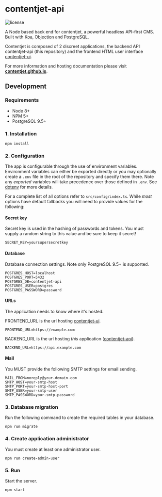 # contentjet-api

![license](https://img.shields.io/github/license/mashape/apistatus.svg?style=flat-square)

A Node based back end for contentjet, a powerful headless API-first CMS. Built with [Koa](http://koajs.com/), [Objection](http://vincit.github.io/objection.js/) and [PostgreSQL](https://www.postgresql.org/).

Contentjet is composed of 2 discreet applications, the backend API contentjet-api (this repository) and the frontend HTML user interface [contentjet-ui](contentjet-ui).

For more information and hosting documentation please visit **[contentjet.github.io](contentjet)**.

## Development

### Requirements

* Node 8+
* NPM 5+
* PostgreSQL 9.5+

### 1. Installation

```
npm install
```

### 2. Configuration

The app is configurable through the use of environment variables. Environment variables can either be exported directly or you may optionally create a `.env` file in the root of the repository and specify them there. Note any _exported_ variables will take precedence over those defined in `.env`. See [dotenv](https://github.com/motdotla/dotenv) for more details.

For a complete list of all options refer to `src/config/index.ts`. While _most_ options have default fallbacks you will need to provide values for the following:

#### Secret key

Secret key is used in the hashing of passwords and tokens. You must supply a random string to this value and be sure to keep it secret!

```
SECRET_KEY=yoursupersecretkey
```

#### Database

Database connection settings. Note only PostgreSQL 9.5+ is supported.

```
POSTGRES_HOST=localhost
POSTGRES_PORT=5432
POSTGRES_DB=contentjet-api
POSTGRES_USER=postgres
POSTGRES_PASSWORD=password
```

#### URLs

The application needs to know where it's hosted.

FRONTEND_URL is the url hosting [contentjet-ui][contentjet-ui].

```
FRONTEND_URL=https://example.com
```

BACKEND_URL is the url hosting _this_ application ([contentjet-api][contentjet-api]).

```
BACKEND_URL=https://api.example.com
```

#### Mail

You MUST provide the following SMTP settings for email sending.

```
MAIL_FROM=noreply@your-domain.com
SMTP_HOST=your-smtp-host
SMTP_PORT=your-smtp-host-port
SMTP_USER=your-smtp-user
SMTP_PASSWORD=your-smtp-password
```

### 3. Database migration

Run the following command to create the required tables in your database.

```
npm run migrate
```

### 4. Create application administrator

You must create at least one administrator user.

```
npm run create-admin-user
```

### 5. Run

Start the server.

```
npm start
```

[contentjet-ui]: https://github.com/contentjet/contentjet-ui
[contentjet-api]: https://github.com/contentjet/contentjet-api
[contentjet]: https://contentjet.github.io
